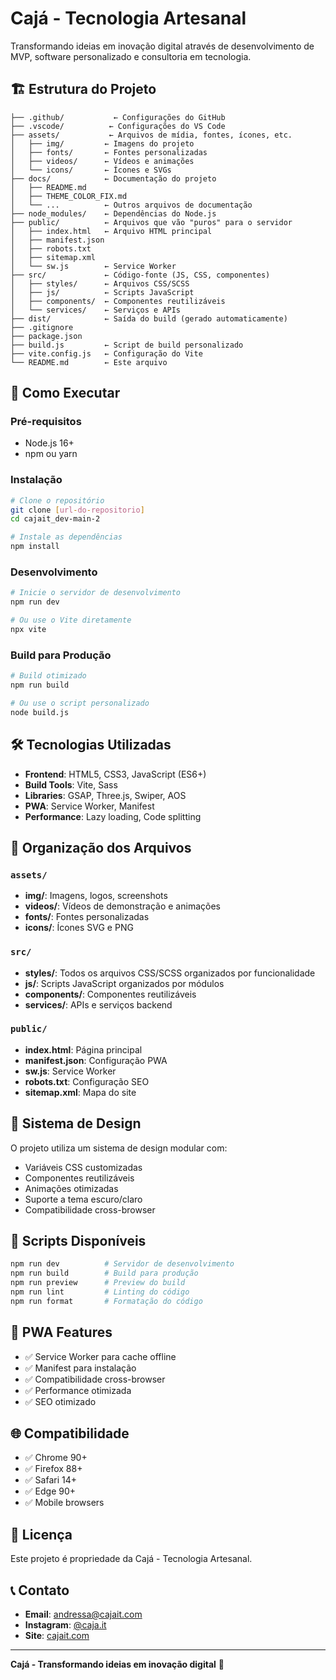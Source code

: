 # Cajá - Tecnologia Artesanal

Transformando ideias em inovação digital através de desenvolvimento de MVP, software personalizado e consultoria em tecnologia.

## 🏗️ Estrutura do Projeto

```
├── .github/           ← Configurações do GitHub
├── .vscode/          ← Configurações do VS Code
├── assets/           ← Arquivos de mídia, fontes, ícones, etc.
│   ├── img/         ← Imagens do projeto
│   ├── fonts/       ← Fontes personalizadas
│   ├── videos/      ← Vídeos e animações
│   └── icons/       ← Ícones e SVGs
├── docs/            ← Documentação do projeto
│   ├── README.md
│   ├── THEME_COLOR_FIX.md
│   └── ...          ← Outros arquivos de documentação
├── node_modules/    ← Dependências do Node.js
├── public/          ← Arquivos que vão "puros" para o servidor
│   ├── index.html   ← Arquivo HTML principal
│   ├── manifest.json
│   ├── robots.txt
│   ├── sitemap.xml
│   └── sw.js        ← Service Worker
├── src/             ← Código-fonte (JS, CSS, componentes)
│   ├── styles/      ← Arquivos CSS/SCSS
│   ├── js/          ← Scripts JavaScript
│   ├── components/  ← Componentes reutilizáveis
│   └── services/    ← Serviços e APIs
├── dist/            ← Saída do build (gerado automaticamente)
├── .gitignore
├── package.json
├── build.js         ← Script de build personalizado
├── vite.config.js   ← Configuração do Vite
└── README.md        ← Este arquivo
```

## 🚀 Como Executar

### Pré-requisitos

- Node.js 16+
- npm ou yarn

### Instalação

```bash
# Clone o repositório
git clone [url-do-repositorio]
cd cajait_dev-main-2

# Instale as dependências
npm install
```

### Desenvolvimento

```bash
# Inicie o servidor de desenvolvimento
npm run dev

# Ou use o Vite diretamente
npx vite
```

### Build para Produção

```bash
# Build otimizado
npm run build

# Ou use o script personalizado
node build.js
```

## 🛠️ Tecnologias Utilizadas

- **Frontend**: HTML5, CSS3, JavaScript (ES6+)
- **Build Tools**: Vite, Sass
- **Libraries**: GSAP, Three.js, Swiper, AOS
- **PWA**: Service Worker, Manifest
- **Performance**: Lazy loading, Code splitting

## 📁 Organização dos Arquivos

### `assets/`

- **img/**: Imagens, logos, screenshots
- **videos/**: Vídeos de demonstração e animações
- **fonts/**: Fontes personalizadas
- **icons/**: Ícones SVG e PNG

### `src/`

- **styles/**: Todos os arquivos CSS/SCSS organizados por funcionalidade
- **js/**: Scripts JavaScript organizados por módulos
- **components/**: Componentes reutilizáveis
- **services/**: APIs e serviços backend

### `public/`

- **index.html**: Página principal
- **manifest.json**: Configuração PWA
- **sw.js**: Service Worker
- **robots.txt**: Configuração SEO
- **sitemap.xml**: Mapa do site

## 🎨 Sistema de Design

O projeto utiliza um sistema de design modular com:

- Variáveis CSS customizadas
- Componentes reutilizáveis
- Animações otimizadas
- Suporte a tema escuro/claro
- Compatibilidade cross-browser

## 🔧 Scripts Disponíveis

```bash
npm run dev          # Servidor de desenvolvimento
npm run build        # Build para produção
npm run preview      # Preview do build
npm run lint         # Linting do código
npm run format       # Formatação do código
```

## 📱 PWA Features

- ✅ Service Worker para cache offline
- ✅ Manifest para instalação
- ✅ Compatibilidade cross-browser
- ✅ Performance otimizada
- ✅ SEO otimizado

## 🌐 Compatibilidade

- ✅ Chrome 90+
- ✅ Firefox 88+
- ✅ Safari 14+
- ✅ Edge 90+
- ✅ Mobile browsers

## 📄 Licença

Este projeto é propriedade da Cajá - Tecnologia Artesanal.

## 📞 Contato

- **Email**: <andressa@cajait.com>
- **Instagram**: [@caja.it](https://instagram.com/caja.it)
- **Site**: [cajait.com](https://cajait.com)

---

**Cajá - Transformando ideias em inovação digital** 🚀
